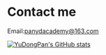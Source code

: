 # Contact me 

Email:panydacademy@163.com  

[![YuDongPan's GitHub stats](https://github-readme-stats.vercel.app/api?username=anuraghazra)](https://github.com/YuDongPan/github-readme-stats)
